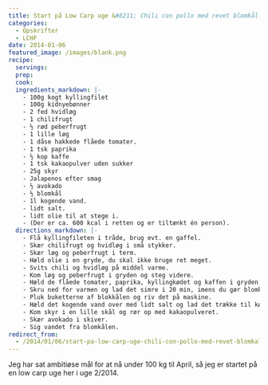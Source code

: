 ```yaml
---
title: Start på Low Carp uge &#8211; Chili con pollo med revet blomkål.
categories:
  - Opskrifter
  - LCHF
date: 2014-01-06
featured_image: /images/blank.png
recipe:
  servings:
  prep:
  cook:
  ingredients_markdown: |-
    - 100g kogt kyllingfilet
    - 100g kidnyebønner
    - 2 fed hvidløg
    - 1 chilifrugt
    - ½ rød peberfrugt
    - 1 lille løg
    - 1 dåse hakkede flåede tomater.
    - 1 tsk paprika
    - ½ kop kaffe
    - 1 tsk kakaopulver uden sukker
    - 25g skyr
    - Jalapenos efter smag
    - ½ avokado
    - ½ blomkål
    - 1l kogende vand.
    - lidt salt.
    - lidt olie til at stege i.
    - (Der er ca. 600 kcal i retten og er tiltænkt én person).
  directions_markdown: |-
    - Flå kyllingfileten i tråde, brug evt. en gaffel.
    - Skær chilifrugt og hvidløg i små stykker.
    - Skær løg og peberfrugt i term.
    - Hæld olie i en gryde, du skal ikke bruge ret meget.
    - Svits chili og hvidløg på middel varme.
    - Kom løg og peberfrugt i gryden og steg videre.
    - Hæld de flåede tomater, paprika, kyllingkødet og kaffen i gryden og lad det koge op.
    - Skru ned for varmen og lad det simre i 20 min, imens du gør blomkål klar.
    - Pluk buketterne af blokkålen og riv det på maskine.
    - Hæld det kogende vand over med lidt salt og lad det trække til kødblandingen er klar.
    - Kom skyr i en lille skål og rør op med kakaopulveret.
    - Skær avokado i skiver.
    - Sig vandet fra blomkålen.
redirect_from:
  - /2014/01/06/start-pa-low-carp-uge-chili-con-pollo-med-revet-blomkal
---
```


Jeg har sat ambitiøse mål for at nå under 100 kg til April, så jeg er startet på en low carp uge her i uge 2/2014.
